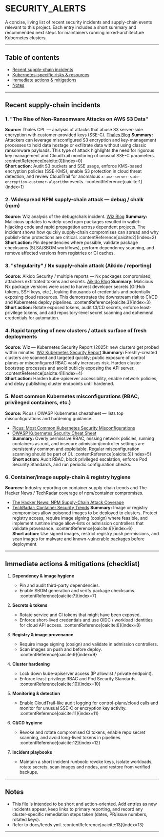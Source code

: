 # SECURITY_ALERTS

A concise, living list of recent security incidents and supply-chain events relevant to this project. Each entry includes a short summary and recommended next steps for maintainers running mixed-architecture Kubernetes clusters.

---

## Table of contents
- [Recent supply-chain incidents](#recent-supply-chain-incidents)  
- [Kubernetes-specific risks & resources](#kubernetes-specific-risks--resources)  
- [Immediate actions & mitigations](#immediate-actions--mitigations)  
- [Notes](#notes)

---

## Recent supply-chain incidents

### 1. "The Rise of Non-Ransomware Attacks on AWS S3 Data"  
**Source:** Thales CPL — analysis of attacks that abuse S3 server-side encryption with customer-provided keys (SSE-C). [Thales Blog](https://cpl.thalesgroup.com/blog/data-security/the-rise-of-non-ransomware-attacks-on-aws-s3-data)
**Summary:** Attackers can leverage misconfigured S3 encryption and key-management processes to hold data hostage or exfiltrate data without using classic ransomware payloads. This type of attack highlights the need for rigorous key management and CloudTrail monitoring of unusual SSE-C parameters. :contentReference[oaicite:0]{index=0}  
**Short action:** Audit S3 buckets and SSE usage, enforce KMS-based encryption policies (SSE-KMS), enable S3 protection in cloud threat detection, and review CloudTrail for anomalous `x-amz-server-side-encryption-customer-algorithm` events. :contentReference[oaicite:1]{index=1}

### 2. Widespread NPM supply-chain attack — debug / chalk (npm)  
**Source:** Wiz analysis of the debug/chalk incident.  [Wiz Blog](https://www.wiz.io/blog/widespread-npm-supply-chain-attack-breaking-down-impact-scope-across-debug-chalk)
**Summary:** Malicious updates to widely-used npm packages resulted in wallet-hijacking code and rapid propagation across dependent projects. The incident shows how quickly supply-chain compromises can spread and why publish-time protections are critical. :contentReference[oaicite:2]{index=2}  
**Short action:** Pin dependencies where possible, validate package checksums (SLSA/SBOM workflows), perform dependency scanning, and remove affected versions from registries or CI caches.

### 3. "s1ngularity" / Nx supply-chain attack (Aikido / reporting)  
**Source:** Aikido Security / multiple reports — Nx packages compromised, attackers exfiltrated tokens and secrets.  [Aikido Blog](https://www.aikido.dev/blog/s1ngularity-nx-attackers-strike-again) 
**Summary:** Malicious Nx package versions were used to harvest developer secrets (GitHub tokens, SSH keys, etc.), leaking thousands of credentials and potentially exposing cloud resources. This demonstrates the downstream risk to CI/CD and Kubernetes deploy pipelines. :contentReference[oaicite:3]{index=3}  
**Short action:** Rotate exposed tokens, audit CI/CD secrets, enforce least-privilege tokens, and add repository-level secret scanning and ephemeral credentials for automation.

### 4. Rapid targeting of new clusters / attack surface of fresh deployments  
**Source:** Wiz — Kubernetes Security Report (2025): new clusters get probed within minutes.  [Wiz Kubernetes Security Report](https://www.wiz.io/blog/kubernetes-security-report-2025)
**Summary:** Freshly-created clusters are scanned and targeted quickly; public exposure of control planes or misconfigured RBAC vastly increases risk. Harden cluster bootstrap processes and avoid publicly exposing the API server. :contentReference[oaicite:4]{index=4}  
**Short action:** Harden kube-apiserver accessibility, enable network policies, and delay publishing cluster endpoints until hardened.

### 5. Most common Kubernetes misconfigurations (RBAC, privileged containers, etc.)  
**Source:** Picus / OWASP Kubernetes cheatsheet — lists top misconfigurations and hardening guidance. 
- [Picus: Most Common Kubernetes Security Misconfigurations](https://www.picussecurity.com/resource/blog/most-common-kubernetes-security-misconfigurations)  
- [OWASP Kubernetes Security Cheat Sheet](https://cheatsheetseries.owasp.org/cheatsheets/Kubernetes_Security_Cheat_Sheet.html)  
**Summary:** Overly permissive RBAC, missing network policies, running containers as root, and insecure admission/controller settings are persistently common and exploitable. Regular misconfiguration scanning should be part of CI. :contentReference[oaicite:5]{index=5}  
**Short action:** Audit RBAC, block privileged escalation, enforce Pod Security Standards, and run periodic configuration checks.

### 6. Container/image supply-chain & registry hygiene  
**Sources:** Industry reporting on container supply-chain trends and The Hacker News / TechRadar coverage of npm/container compromises.  
- [The Hacker News: NPM Supply-Chain Attack Coverage](https://thehackernews.com/)  
- [TechRadar: Container Security Trends](https://www.techradar.com/) 
**Summary:** Image or registry compromises allow poisoned images to be deployed to clusters. Protect registry access, require image signing (cosign) where feasible, and implement runtime image allow-lists or admission controllers that validate provenance. :contentReference[oaicite:6]{index=6}  
**Short action:** Use signed images, restrict registry push permissions, and scan images for malware and known-vulnerable packages before deployment.

---

## Immediate actions & mitigations (checklist)

1. **Dependency & image hygiene**
   - Pin and audit third-party dependencies.  
   - Enable SBOM generation and verify package checksums. :contentReference[oaicite:7]{index=7}

2. **Secrets & tokens**
   - Rotate service and CI tokens that might have been exposed.  
   - Enforce short-lived credentials and use OIDC / workload identities for cloud API access. :contentReference[oaicite:8]{index=8}

3. **Registry & image provenance**
   - Require image signing (cosign) and validate in admission controllers.  
   - Scan images on push and before deploy. :contentReference[oaicite:9]{index=9}

4. **Cluster hardening**
   - Lock down kube-apiserver access (IP allowlist / private endpoint).  
   - Enforce least-privilege RBAC and Pod Security Standards. :contentReference[oaicite:10]{index=10}

5. **Monitoring & detection**
   - Enable CloudTrail-like audit logging for control-plane/cloud calls and monitor for unusual SSE-C or encryption key activity. :contentReference[oaicite:11]{index=11}

6. **CI/CD hygiene**
   - Revoke and rotate compromised CI tokens, enable repo secret scanning, and avoid long-lived tokens in pipelines. :contentReference[oaicite:12]{index=12}

7. **Incident playbooks**
   - Maintain a short incident runbook: revoke keys, isolate workloads, rotate secrets, scan images and nodes, and restore from verified backups.


---

## Notes
- This file is intended to be short and action-oriented. Add entries as new incidents appear, keep links to primary reporting, and record any cluster-specific remediation steps taken (dates, PR/issue numbers, rotated keys).  
- Refer to docs/feeds.yml. :contentReference[oaicite:13]{index=13}

---

